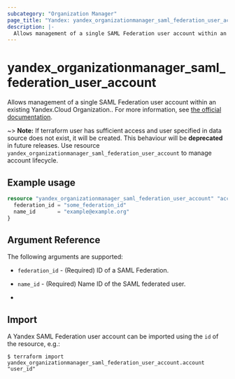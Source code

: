 ```yaml
---
subcategory: "Organization Manager"
page_title: "Yandex: yandex_organizationmanager_saml_federation_user_account"
description: |-
  Allows management of a single SAML Federation user account within an existing Yandex.Cloud Organization.
---
```



# yandex_organizationmanager_saml_federation_user_account




Allows management of a single SAML Federation user account within an existing Yandex.Cloud Organization.. For more information, see [the official documentation](https://cloud.yandex.com/docs/organization/operations/federations/integration-common).

~> **Note:** If terraform user has sufficient access and user specified in data source does not exist, it will be created. This behaviour will be **deprecated** in future releases. Use resource `yandex_organizationmanager_saml_federation_user_account` to manage account lifecycle.

## Example usage

```terraform
resource "yandex_organizationmanager_saml_federation_user_account" "account" {
  federation_id = "some_federation_id"
  name_id       = "example@example.org"
}
```

## Argument Reference

The following arguments are supported:

* `federation_id` - (Required) ID of a SAML Federation.

* `name_id` - (Required) Name ID of the SAML federated user.
* 

## Import

A Yandex SAML Federation user account can be imported using the `id` of the resource, e.g.:

```
$ terraform import yandex_organizationmanager_saml_federation_user_account.account "user_id"
```
